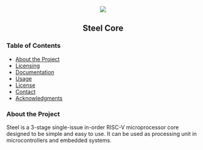 <p align="center">
  <img src="https://user-images.githubusercontent.com/22325319/85179004-38513880-b256-11ea-9a1a-4d204183bb13.png">
</p>
<h2 align="center">Steel Core</h2>



<!-- TABLE OF CONTENTS -->
### Table of Contents

* [About the Project](#about-the-project)
* [Licensing](#dependencies)
* [Documentation](#installation)
* [Usage](#usage)
* [License](#license)
* [Contact](#contact)
* [Acknowledgments](#acknowledgments)

### About the Project

Steel is a 3-stage single-issue in-order RISC-V microprocessor core designed to be simple and easy to use. It can be used as processing unit in microcontrollers and embedded systems.

